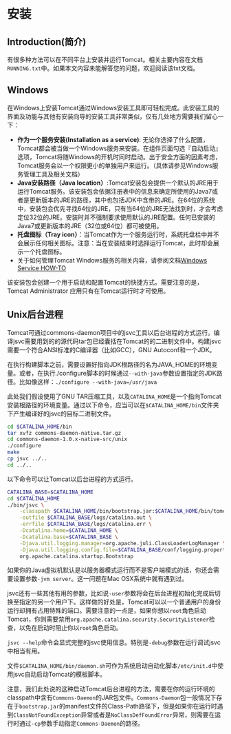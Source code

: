 # 安装
<!-- toc -->


## Introduction(简介)
有很多种方法可以在不同平台上安装并运行Tomcat。相关主要内容在文档`RUNNING.txt`中。如果本文内容未能解答您的问题，欢迎阅读该txt文档。

## Windows
在Windows上安装Tomcat通过Windows安装工具即可轻松完成。此安装工具的界面及功能与其他有安装向导的安装工具非常类似，仅有几处地方需要我们留心一下：

* **作为一个服务安装(Installation as a service)**: 无论你选择了什么配置，Tomcat都会被当做一个Windows服务来安装。在组件页面勾选『自动启动』选项，Tomcat将随Windows的开机时同时启动。出于安全方面的因素考虑，Tomcat服务会以一个权限更小的单独用户来运行。（具体请参见Windows服务管理工具及相关文档）
* **Java安装路径（Java location）**:Tomcat安装包会提供一个默认的JRE用于运行Tomcat服务。该安装包会依据注册表中的信息来确定所使用的Java7或者是更新版本的JRE的路径，其中也包括JDK中含带的JRE。在64位的系统中，安装包会优先寻找64位的JRE，只有当64位的JRE无法找到时，才会考虑定位32位的JRE。安装时并不强制要求使用默认的JRE配置。任何已安装的Java7或更新版本的JRE（32位或64位）都可被使用。
* **托盘图标（Tray icon）**：当Tomcat作为一个服务运行时，系统托盘栏中并不会展示任何相关图标。注意：当在安装结束时选择运行Tomcat，此时却会展示一个托盘图标。
* 关于如何管理Tomcat Windows服务的相关内容，请参阅文档[Windows Service HOW-TO][1]

该安装包会创建一个用于启动和配置Tomcat的快捷方式。需要注意的是，Tomcat Administrator 应用只有在Tomcat运行时才可使用。

## Unix后台进程
Tomcat可通过commons-daemon项目中的jsvc工具以后台进程的方式运行。编译jsvc需要用到的的源代码tar包已经囊括在Tomcat的的二进制文件中。构建jsvc需要一个符合ANSI标准的C编译器（比如GCC），GNU Autoconf和一个JDK。

在执行构建脚本之前，需要设置好指向JDK根路径的名为JAVA_HOME的环境变量。或者，在执行./configure脚本的时候通过`--with-java`参数设置指定的JDK路径。比如像这样：`./configure --with-java=/usr/java`

此处我们假设使用了GNU TAR压缩工具，以及`CATALINA_HOME`是一个指向Tomcat安装根路径的环境变量。通过以下命令，应当可以在`$CATALINA_HOME/bin`文件夹下产生编译好的jsvc的目标二进制文件。

```bash
cd $CATALINA_HOME/bin
tar xvfz commons-daemon-native.tar.gz
cd commons-daemon-1.0.x-native-src/unix
./configure
make
cp jsvc ../..
cd ../..
```

以下命令可以让Tomcat以后台进程的方式运行。

```bash
CATALINA_BASE=$CATALINA_HOME
cd $CATALINA_HOME
./bin/jsvc \
    -classpath $CATALINA_HOME/bin/bootstrap.jar:$CATALINA_HOME/bin/tomcat-juli.jar \
    -outfile $CATALINA_BASE/logs/catalina.out \
    -errfile $CATALINA_BASE/logs/catalina.err \
    -Dcatalina.home=$CATALINA_HOME \
    -Dcatalina.base=$CATALINA_BASE \
    -Djava.util.logging.manager=org.apache.juli.ClassLoaderLogManager \
    -Djava.util.logging.config.file=$CATALINA_BASE/conf/logging.properties \
    org.apache.catalina.startup.Bootstrap
```

如果你的Java虚拟机默认是以服务器模式运行而不是客户端模式的话，你还会需要设置参数`-jvm server`。这一问题在Mac OSX系统中就有遇到过。

jsvc还有一些其他有用的参数，比如说`-user`参数将会在后台进程初始化完成后切换至指定的另一个用户下。这样做的好处是，Tomcat可以以一个普通用户的身份运行却拥有占用特殊的端口。需要注意的一点是，如果你想以`root`角色启动Tomcat，你则需要禁用`org.apache.catalina.security.SecurityListener`检查，以免在启动时阻止你以`root`角色启动。

`jsvc --help`命令会显式完整的jsvc使用信息。特别是`-debug`参数在运行调试jsvc中相当有用。

文件`$CATALINA_HOME/bin/daemon.sh`可作为系统启动自动化脚本`/etc/init.d`中使用jsvc自动启动Tomcat的模板脚本。

注意，我们此处说的这种启动Tomcat后台进程的方法，需要在你的运行环境的classpath中含有`Commons-Daemon`的JAR包文件。`Commons-Daemon`包一般情况下存在于`bootstrap.jar`的manifest文件的Class-Path路径下，但是如果你在运行时遇到`ClassNotFoundException`异常或者是`NoClassDefFoundError`异常，则需要在运行时通过`-cp`参数手动指定`Commons-Daemon`的路径。



[1]:http://tomcat.apache.org/tomcat-8.0-doc/windows-service-howto.html
